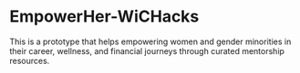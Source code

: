 # EmpowerHer-WiCHacks
This is a prototype that helps empowering women and gender minorities in their career, wellness, and financial journeys through curated mentorship resources.

